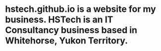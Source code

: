 # hstech.github.io is a website for my business. HSTech is an IT Consultancy business based in Whitehorse, Yukon Territory.
